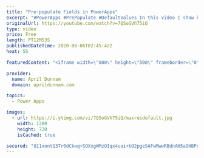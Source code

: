 ```yaml
---
title: "Pre-populate Fields in PowerApps"
excerpt: "#PowerApps #PrePopulate #DefaultValues In this video I show how you can pre-populate fields in PowerApps including:  date, choice, person and single line of text fields.  Some additional concepts you'll learn include: ✅  How to check the form mode ✅  Default Date field to todays date ✅  Default person"
originalUrl: https://youtube.com/watch?v=7QSoGVh75iQ
type: video
price: Free
length: PT12M53S
publishedDateTime: 2020-08-06T02:45:42Z
heat: 55

featuredContent: "<iframe width=\"800\" height=\"500\" frameborder=\"0\" src=\"https://www.youtube.com/embed/7QSoGVh75iQ\" allow=\"accelerometer; autoplay; encrypted-media; gyroscope; picture-in-picture\" allowfullscreen></iframe>"

provider:
  name: April Dunnam
  domain: aprildunnam.com

topics:
  - Power Apps

images:
  - url: https://i.ytimg.com/vi/7QSoGVh75iQ/maxresdefault.jpg
    width: 1280
    height: 720
    isCached: true

secured: "U11xontQ3Tr0dCkwq+SOXxgWMzOIqx4uai+bO2pgeSAFwMwwRBdnAH5aOHBPqKxr5qbHZ6OgGMiYG08nikIcy5sFpZvo639D98hXU7yBudhqDi/9TZbdQTqIGL8B6+qSJsEcUeIRhBatq+BCM9CtrsrHQMwxoztfsW4//9qqN8xER2J8UErIOU9fZro7L7P8JKQMRMh+IeSQSBGh2gOj3z2YIqJinI2ewoS523TyCmpU8FFWTjSNt5UWm3qfYz/EOt9uADP7qXLcoauybFRbyWwLOqk7pvOnGe5N/AMVXfnQ9I/R2s44XgiwF/NBNXf3i6weYPsuqiKRdIN3JFXZp0MZvizmrCWHyeAPsFYVu5sU2Je4J7hVeYseLekTS+gyZSsWxlB/38kcDVmdrGII3WRnDM7tliW2+vqdVlwzXaw=;uNQmQWk70fcsZsPKHPdgbg=="
---
```


